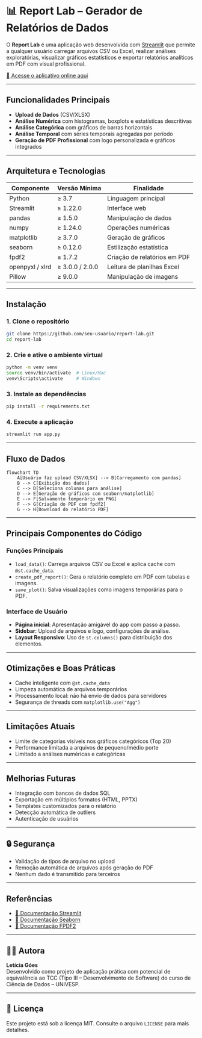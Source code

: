 # 📊 Report Lab – Gerador de Relatórios de Dados

O **Report Lab** é uma aplicação web desenvolvida com [Streamlit](https://streamlit.io/) que permite a qualquer usuário carregar arquivos CSV ou Excel, realizar análises exploratórias, visualizar gráficos estatísticos e exportar relatórios analíticos em PDF com visual profissional.

[🔗 Acesse o aplicativo online aqui](https://reportlab-app-app-ntfmvaf82h4lymoyqnx4bu.streamlit.app/#report-lab)

---

## Funcionalidades Principais

-  **Upload de Dados** (CSV/XLSX)
-  **Análise Numérica** com histogramas, boxplots e estatísticas descritivas
-  **Análise Categórica** com gráficos de barras horizontais
-  **Análise Temporal** com séries temporais agregadas por período
-  **Geração de PDF Profissional** com logo personalizada e gráficos integrados

---

## Arquitetura e Tecnologias

| Componente       | Versão Mínima | Finalidade                    |
|------------------|----------------|-------------------------------|
| Python           | ≥ 3.7          | Linguagem principal           |
| Streamlit        | ≥ 1.22.0       | Interface web                 |
| pandas           | ≥ 1.5.0        | Manipulação de dados          |
| numpy            | ≥ 1.24.0       | Operações numéricas           |
| matplotlib       | ≥ 3.7.0        | Geração de gráficos           |
| seaborn          | ≥ 0.12.0       | Estilização estatística       |
| fpdf2            | ≥ 1.7.2        | Criação de relatórios em PDF  |
| openpyxl / xlrd  | ≥ 3.0.0 / 2.0.0| Leitura de planilhas Excel    |
| Pillow           | ≥ 9.0.0        | Manipulação de imagens        |

---

## Instalação

### 1. Clone o repositório

```bash
git clone https://github.com/seu-usuario/report-lab.git
cd report-lab
```

### 2. Crie e ative o ambiente virtual

```bash
python -m venv venv
source venv/bin/activate  # Linux/Mac
venv\Scripts\activate     # Windows
```

### 3. Instale as dependências

```bash
pip install -r requirements.txt
```

### 4. Execute a aplicação

```bash
streamlit run app.py
```

---

## Fluxo de Dados

```mermaid
flowchart TD
    A[Usuário faz upload CSV/XLSX] --> B[Carregamento com pandas]
    B --> C[Exibição dos dados]
    C --> D[Seleciona colunas para análise]
    D --> E[Geração de gráficos com seaborn/matplotlib]
    E --> F[Salvamento temporário em PNG]
    F --> G[Criação do PDF com fpdf2]
    G --> H[Download do relatório PDF]
```

---

## Principais Componentes do Código

### Funções Principais

- `load_data()`: Carrega arquivos CSV ou Excel e aplica cache com `@st.cache_data`.
- `create_pdf_report()`: Gera o relatório completo em PDF com tabelas e imagens.
- `save_plot()`: Salva visualizações como imagens temporárias para o PDF.

### Interface de Usuário

- **Página inicial**: Apresentação amigável do app com passo a passo.
- **Sidebar**: Upload de arquivos e logo, configurações de análise.
- **Layout Responsivo**: Uso de `st.columns()` para distribuição dos elementos.

---

## Otimizações e Boas Práticas

- Cache inteligente com `@st.cache_data`
- Limpeza automática de arquivos temporários
- Processamento local: não há envio de dados para servidores
- Segurança de threads com `matplotlib.use("Agg")`

---

## Limitações Atuais

- Limite de categorias visíveis nos gráficos categóricos (Top 20)
- Performance limitada a arquivos de pequeno/médio porte
- Limitado a análises numéricas e categóricas

---

## Melhorias Futuras

- Integração com bancos de dados SQL
- Exportação em múltiplos formatos (HTML, PPTX)
- Templates customizados para o relatório
- Detecção automática de outliers
- Autenticação de usuários

---

## 🔒 Segurança

- Validação de tipos de arquivo no upload
- Remoção automática de arquivos após geração do PDF
- Nenhum dado é transmitido para terceiros

---

## Referências

- [📘 Documentação Streamlit](https://docs.streamlit.io/)
- [📘 Documentação Seaborn](https://seaborn.pydata.org/)
- [📘 Documentação FPDF2](https://pyfpdf.github.io/fpdf2/)

---

## 🧑‍💻 Autora

**Letícia Góes**  
Desenvolvido como projeto de aplicação prática com potencial de equivalência ao TCC (Tipo III – Desenvolvimento de Software) do curso de Ciência de Dados – UNIVESP.

---

## 📎 Licença

Este projeto está sob a licença MIT. Consulte o arquivo `LICENSE` para mais detalhes.
